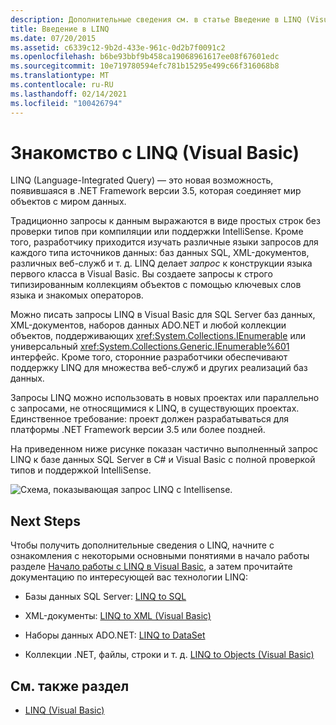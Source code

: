 ```yaml
---
description: Дополнительные сведения см. в статье Введение в LINQ (Visual Basic).
title: Введение в LINQ
ms.date: 07/20/2015
ms.assetid: c6339c12-9b2d-433e-961c-0d2b7f0091c2
ms.openlocfilehash: b6be93bbf9b458ca19068961617ee08f67601edc
ms.sourcegitcommit: 10e719780594efc781b15295e499c66f316068b8
ms.translationtype: MT
ms.contentlocale: ru-RU
ms.lasthandoff: 02/14/2021
ms.locfileid: "100426794"
---
```

# <a name="introduction-to-linq-visual-basic"></a>Знакомство с LINQ (Visual Basic)

LINQ (Language-Integrated Query) — это новая возможность, появившаяся в .NET Framework версии 3.5, которая соединяет мир объектов с миром данных.  
  
 Традиционно запросы к данным выражаются в виде простых строк без проверки типов при компиляции или поддержки IntelliSense. Кроме того, разработчику приходится изучать различные языки запросов для каждого типа источников данных: баз данных SQL, XML-документов, различных веб-служб и т. д. LINQ делает *запрос* к конструкции языка первого класса в Visual Basic. Вы создаете запросы к строго типизированным коллекциям объектов с помощью ключевых слов языка и знакомых операторов.  
  
 Можно писать запросы LINQ в Visual Basic для SQL Server баз данных, XML-документов, наборов данных ADO.NET и любой коллекции объектов, поддерживающих <xref:System.Collections.IEnumerable> или универсальный <xref:System.Collections.Generic.IEnumerable%601> интерфейс. Кроме того, сторонние разработчики обеспечивают поддержку LINQ для множества веб-служб и других реализаций баз данных.  
  
 Запросы LINQ можно использовать в новых проектах или параллельно с запросами, не относящимися к LINQ, в существующих проектах. Единственное требование: проект должен разрабатываться для платформы .NET Framework версии 3.5 или более поздней.  
  
 На приведенном ниже рисунке показан частично выполненный запрос LINQ к базе данных SQL Server в C# и Visual Basic с полной проверкой типов и поддержкой IntelliSense.  
  
 ![Схема, показывающая запрос LINQ с Intellisense.](./media/introduction-to-linq/linq-query-intellisense.png)  
  
## <a name="next-steps"></a>Next Steps  

 Чтобы получить дополнительные сведения о LINQ, начните с ознакомления с некоторыми основными понятиями в начало работы разделе [Начало работы с LINQ в Visual Basic](getting-started-with-linq.md), а затем прочитайте документацию по интересующей вас технологии LINQ:  
  
- Базы данных SQL Server: [LINQ to SQL](../../../../framework/data/adonet/sql/linq/index.md)  
  
- XML-документы: [LINQ to XML (Visual Basic)](../../../../standard/linq/linq-xml-overview.md)  
  
- Наборы данных ADO.NET: [LINQ to DataSet](../../../../framework/data/adonet/linq-to-dataset.md)  
  
- Коллекции .NET, файлы, строки и т. д. [LINQ to Objects (Visual Basic)](linq-to-objects.md)  
  
## <a name="see-also"></a>См. также раздел

- [LINQ (Visual Basic)](index.md)

